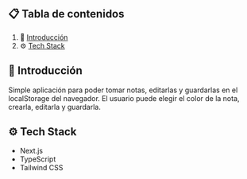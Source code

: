 ## 📋 <a name="table">Tabla de contenidos</a>

1. 🤖 [Introducción](#introducción)
2. ⚙️ [Tech Stack](#tech-stack)

## <a name="introducción">🤖 Introducción</a>

Simple aplicación para poder tomar notas, editarlas y guardarlas en el localStorage del navegador. El usuario puede elegir el color de la nota, crearla, editarla y guardarla.

## <a name="tech-stack">⚙️ Tech Stack</a>

- Next.js
- TypeScript
- Tailwind CSS